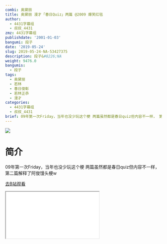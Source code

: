 ```yaml
---
combi: 奥黛丽
title: 奥黛丽 漫才「春日Quiz」两篇 @2009 爆笑红毯
author:
  - 4431字幕组
  - 叔叔_4431
zmz: 4431字幕组
publishdate: '2001-01-03'
bangumi: 段子
date: '2019-05-24'
slug: 2019-05-24-NA-53427375
description: 段子&#8226;NA
weight: 9476.0
bangumis:
  - 段子
tags:
  - 奥黛丽
  - 若林
  - 春日俊彰
  - 若林正恭
  - 漫才
categories:
  - 4431字幕组
  - 叔叔_4431
brief: 09年第一次Friday，当年也没少玩这个梗 两篇虽然都是春日quiz但内容不一样， 第二篇解释了阿俊馒头梗w
---
```

![](https://raw.githubusercontent.com/tcgriffith/owaraisite/master/static/tmpimg/3b183ed0d4b33c884be56ff9208cac5db096b9d1.jpg.480.jpg)
# 简介  
09年第一次Friday，当年也没少玩这个梗
两篇虽然都是春日quiz但内容不一样，
第二篇解释了阿俊馒头梗w  

[去B站观看](https://www.bilibili.com/video/av53427375/)
<div class ="resp-container"><iframe class="testiframe" src="//player.bilibili.com/player.html?aid=53427375"", scrolling="no", allowfullscreen="true" > </iframe></div> 
